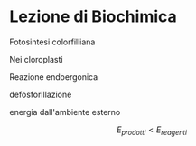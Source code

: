 # Lezione di Biochimica

Fotosintesi colorfilliana 

Nei cloroplasti

Reazione endoergonica

defosforillazione

energia dall'ambiente esterno 

$$
E_{prodotti}<E_{reagenti}
$$


<!--stackedit_data:
eyJoaXN0b3J5IjpbMTM0Mjc3NzcxNF19
-->
